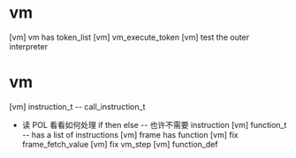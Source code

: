 # vm

[vm] vm has token_list
[vm] vm_execute_token
[vm] test the outer interpreter

# vm

[vm] instruction_t -- call_instruction_t
- 读 POL 看看如何处理 if then else -- 也许不需要 instruction
[vm] function_t -- has a list of instructions
[vm] frame has function
[vm] fix frame_fetch_value
[vm] fix vm_step
[vm] function_def
